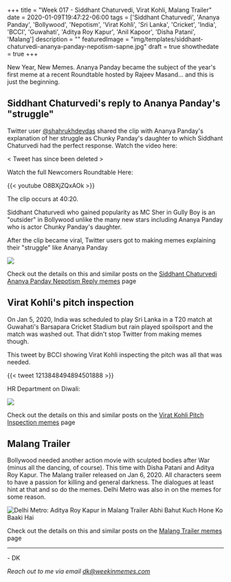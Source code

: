 +++
title = "Week 017 - Siddhant Chaturvedi, Virat Kohli, Malang Trailer"
date = 2020-01-09T19:47:22-06:00
tags = ['Siddhant Chaturvedi', 'Ananya Panday', 'Bollywood', 'Nepotism', 'Virat Kohli', 'Sri Lanka', 'Cricket', 'India', 'BCCI', 'Guwahati', 'Aditya Roy Kapur', 'Anil Kapoor', 'Disha Patani', 'Malang']
description = ""
featuredImage = "img/templates/siddhant-chaturvedi-ananya-panday-nepotism-sapne.jpg"
draft = true
showthedate = true
+++

New Year, New Memes. Ananya Panday became the subject of the year's first meme at a recent Roundtable hosted by Rajeev Masand... and this is just the beginning.
<!--more-->

## Siddhant Chaturvedi's reply to Ananya Panday's "struggle"

Twitter user [@shahrukhdevdas](https://twitter.com/shahrukhdevdas) shared the clip with Ananya Panday's explanation of her struggle as Chunky Panday's daughter to which Siddhant Chaturvedi had the perfect response. Watch the video here:

< Tweet has since been deleted >

Watch the full Newcomers Roundtable Here:

{{< youtube O8BXjZQxAOk >}}

The clip occurs at 40:20.

Siddhant Chaturvedi who gained popularity as MC Sher in Gully Boy is an "outsider" in Bollywood unlike the many new stars including Ananya Panday who is actor Chunky Panday's daughter.

After the clip became viral, Twitter users got to making memes explaining their "struggle" like Ananya Panday

![](img/siddhant-chaturvedi-ananya-panday-nepotism/siddhant-chaturvedi-ananya-panday-nepotism-004.png)

Check out the details on this and similar posts on the [Siddhant Chaturvedi Ananya Panday Nepotism Reply memes](memes/siddhant-chaturvedi-ananya-panday-nepotism#memes) page

## Virat Kohli's pitch inspection

On Jan 5, 2020, India was scheduled to play Sri Lanka in a T20 match at Guwahati's Barsapara Cricket Stadium but rain played spoilsport and the match was washed out. That didn't stop Twitter from making memes though.
<!--more-->

This tweet by BCCI showing Virat Kohli inspecting the pitch was all that was needed.

{{< tweet 1213848494894501888 >}}

HR Department on Diwali:

![](img/virat-kohli-pitch-inspection/virat-kohli-pitch-inspection-004.png)

Check out the details on this and similar posts on the [Virat Kohli Pitch Inspection memes](memes/virat-kohli-pitch-inspection#memes) page

## Malang Trailer

Bollywood needed another action movie with sculpted bodies after War (minus all the dancing, of course). This time with Disha Patani and Aditya Roy Kapur. The Malang trailer released on Jan 6, 2020. All characters seem to have a passion for killing and general darkness. The dialogues at least hint at that and so do the memes. Delhi Metro was also in on the memes for some reason.

![Delhi Metro: Aditya Roy Kapur in Malang Trailer Abhi Bahut Kuch Hone Ko Baaki Hai](img/malang-trailer/malang-trailer-020.png)

Check out the details on this and similar posts on the [Malang Trailer memes](memes/malang-trailer#memes) page

---
\- DK

*Reach out to me via email [dk@weekinmemes.com](mailto:dk@weekinmemes.com)*